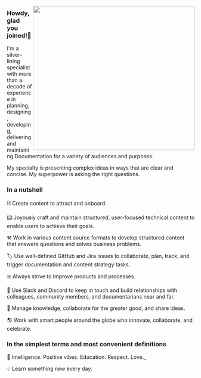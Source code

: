 
<img src="https://github.com/KonstantinosKontogiannis/KonstantinosKontogiannis/blob/main/kk.png" width="434" 
     height="386" align="right">

### Howdy, glad you joined!👋

I'm a silver-lining specialist with more than a decade of experience in planning, designing, developing, delivering and maintaining Documentation for a variety of audiences and purposes. 

My specialty is presenting complex ideas in ways that are clear and concise. My superpower is asking the right questions. 

### In a nutshell

⛓️ Create content to attract and onboard.

:keyboard:  Joyously craft and maintain structured, user-focused technical content to enable users to achieve their goals.

:hammer_and_pick:  Work in various content source formats to develop structured content that answers questions and solves business problems.

:label:  Use well-defined GitHub and Jira issues to collaborate, plan, track, and trigger documentation and content strategy tasks.

:sparkle:  Always strive to improve products and processes.

:wave:  Use Slack and Discord to keep in touch and build relationships with colleagues, community members, and documentarians near and far.

:pushpin:  Manage knowledge, collaborate for the greater good, and share ideas.  

:earth_americas:  Work with smart people around the globe who innovate, collaborate, and celebrate.

### In the simplest terms and most convenient definitions

:high_brightness: Intelligence. Positive vibes. Education. Respect.  Love._

:bulb:  Learn something new every day. 

